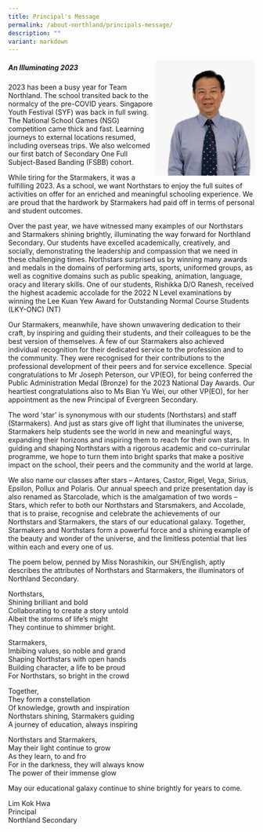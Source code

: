 ```yaml
---
title: Principal's Message
permalink: /about-northland/principals-message/
description: ""
variant: markdown
---
```


<img style="width: 40%;" src="/images/principal 2023.jpeg" align="right">

##### An Illuminating 2023
2023 has been a busy year for Team Northland. The school transited back to the normalcy of the pre-COVID years. Singapore Youth Festival (SYF) was back in full swing. The National School Games (NSG) competition came thick and fast. Learning journeys to external locations resumed, including overseas trips. We also welcomed our first batch of Secondary One Full Subject-Based Banding (FSBB) cohort. 

While tiring for the Starmakers, it was a fulfilling 2023. As a school, we want Northstars to enjoy the full suites of activities on offer for an enriched and meaningful schooling experience. We are proud that the hardwork by Starmakers had paid off in terms of personal and student outcomes. 

Over the past year, we have witnessed many examples of our Northstars and Starmakers shining brightly, illuminating the way forward for Northland Secondary. Our students have excelled academically, creatively, and socially, demonstrating the leadership and compassion that we need in these challenging times. Northstars surprised us by winning many awards and medals in the domains of performing arts, sports, uniformed groups, as well as cognitive domains such as public speaking, animation, language, oracy and literary skills. One of our students, Rishikka D/O Ranesh, received the highest academic accolade for the 2022 N Level examinations by winning the Lee Kuan Yew Award for Outstanding Normal Course Students (LKY-ONC) (NT)

Our Starmakers, meanwhile, have shown unwavering dedication to their craft, by inspiring and guiding their students, and their colleagues to be the best version of themselves. A few of our Starmakers also achieved individual recognition for their dedicated service to the profession and to the community. They were recognised for their contributions to the professional development of their peers and for service excellence. Special congratulations to Mr Joseph Peterson, our VP(EO), for being conferred the Public Administration Medal (Bronze) for the 2023 National Day Awards. Our heartiest congratulations also to Ms Bian Yu Wei, our other VP(EO), for her appointment as the new Principal of Evergreen Secondary. 

The word ‘star’ is synonymous with our students (Northstars) and staff (Starmakers). And just as stars give off light that illuminates the universe, Starmakers help students see the world in new and meaningful ways, expanding their horizons and inspiring them to reach for their own stars. In guiding and shaping Northstars with a rigorous academic and co-currirular programme, we hope to turn them into bright sparks that make a positive impact on the school, their peers and the community and the world at large. 

We also name our classes after stars – Antares, Castor, Rigel, Vega, Sirius, Epsilon, Pollux and Polaris. Our annual speech and prize presentation day is also renamed as Starcolade, which is the amalgamation of two words – Stars, which refer to both our Northstars and Starsmakers, and Accolade, that is to praise, recognise and celebrate the achievements of our Northstars and Starmakers, the stars of our educational galaxy. Together, Starmakers and Northstars form a powerful force and a shining example of the beauty and wonder of the universe, and the limitless potential that lies within each and every one of us.

The poem below, penned by Miss Norashikin, our SH/English, aptly describes the attributes of Northstars and Starmakers, the illuminators of Northland Secondary.

<p>Northstars,<br>
Shining brilliant and bold<br>
Collaborating to create a story untold<br>
Albeit the storms of life’s might<br>
They continue to shimmer bright.</p>

<p>Starmakers,<br>
Imbibing values, so noble and grand<br>
Shaping Northstars with open hands<br>
Building character, a life to be proud<br>
For Northstars, so bright in the crowd<br>

</p><p>Together, <br>
They form a constellation<br>
Of knowledge, growth and inspiration<br>
Northstars shining, Starmakers guiding<br>
A journey of education, always inspiring</p>

<p>Northstars and Starmakers,<br>
May their light continue to grow<br>
As they learn, to and fro<br>
For in the darkness, they will always know<br>
The power of their immense glow</p>

<p>May our educational galaxy continue to shine brightly for years to come.</p>

<p>Lim Kok Hwa<br>Principal<br>Northland Secondary</p>